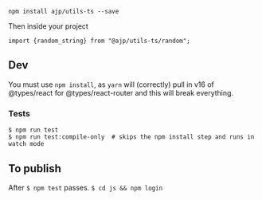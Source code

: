 
    npm install ajp/utils-ts --save

Then inside your project

    import {random_string} from "@ajp/utils-ts/random";

## Dev

You must use `npm install`, as `yarn` will (correctly) pull in v16 of @types/react for
@types/react-router and this will break everything.

### Tests

    $ npm run test
    $ npm run test:compile-only  # skips the npm install step and runs in watch mode

## To publish

After `$ npm test` passes.  `$ cd js && npm login`

